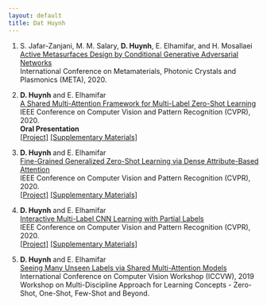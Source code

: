```yaml
---
layout: default
title: Dat Huynh
---
```


<ol>
<li>
	<p>
		S. Jafar-Zanjani, M. M. Salary, <b>D. Huynh</b>, E. Elhamifar, and H. Mosallaei<br>
		<a href="">Active Metasurfaces Design by Conditional Generative Adversarial Networks</a><br>
		International Conference on Metamaterials, Photonic Crystals and Plasmonics (META), 2020.<br>
	</p>
</li>

<li>
	<p>
		<b>D. Huynh</b> and E. Elhamifar<br>
		<a href="http://khoury.neu.edu/home/eelhami/publications/MultiAtt-MLZSL-CVPR20.pdf">A Shared Multi-Attention Framework for Multi-Label Zero-Shot Learning</a><br>
		IEEE Conference on Computer Vision and Pattern Recognition (CVPR), 2020.<br>
		<b>Oral Presentation</b><br>
		<a href="https://github.com/hbdat/cvpr20_LESA">[Project]</a>
		<a href="http://www.ccs.neu.edu/home/eelhami/publications/MultiAtt-MLZSL-CVPR20-suppmat.pdf">[Supplementary Materials]</a><br>
	</p>
</li>

<li>
	<p>
		<b>D. Huynh</b> and E. Elhamifar<br>
		<a href="http://khoury.neu.edu/home/eelhami/publications/FineGrainedZSL-CVPR20.pdf">Fine-Grained Generalized Zero-Shot Learning via Dense Attribute-Based Attention</a><br>
		IEEE Conference on Computer Vision and Pattern Recognition (CVPR), 2020.<br>
		<a href="https://github.com/hbdat/cvpr20_DAZLE">[Project]</a>
		<a href="http://www.ccs.neu.edu/home/eelhami/publications/FineGrainedZSL-CVPR20-suppmat.pdf">[Supplementary Materials]</a><br>
	</p>
</li>

<li>
	<p>
		<b>D. Huynh</b> and E. Elhamifar<br>
		<a href="http://khoury.neu.edu/home/eelhami/publications/InteractiveCMLL-CVPR20.pdf">Interactive Multi-Label CNN Learning with Partial Labels</a><br>
		IEEE Conference on Computer Vision and Pattern Recognition (CVPR), 2020.<br>
		<a href="https://github.com/hbdat/cvpr20_IMCL">[Project]</a>
		<a href="http://www.ccs.neu.edu/home/eelhami/publications/InteractiveCMLL-CVPR20-suppmat.pdf">[Supplementary Materials]</a><br>
	</p>
</li>

<li>
	<p>
		<b>D. Huynh</b> and E. Elhamifar<br>
		<a href="http://www.lsfsl.net/ws/ea/ICCV2019_MDALC_EA07.pdf">Seeing Many Unseen Labels via Shared Multi-Attention Models</a><br>
		International Conference on Computer Vision Workshop (ICCVW), 2019<br>
		Workshop on Multi-Discipline Approach for Learning Concepts - Zero-Shot, One-Shot, Few-Shot and Beyond.
	</p>
</li>
</ol>